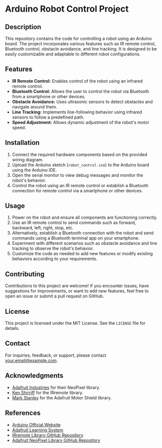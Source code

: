 # Arduino Robot Control Project

## Description
This repository contains the code for controlling a robot using an Arduino board. The project incorporates various features such as IR remote control, Bluetooth control, obstacle avoidance, and line tracking. It is designed to be easily customizable and adaptable to different robot configurations.

## Features
- **IR Remote Control:** Enables control of the robot using an infrared remote control.
- **Bluetooth Control:** Allows the user to control the robot via Bluetooth from a smartphone or other devices.
- **Obstacle Avoidance:** Uses ultrasonic sensors to detect obstacles and navigate around them.
- **Line Tracking:** Implements line-following behavior using infrared sensors to follow a predefined path.
- **Speed Adjustment:** Allows dynamic adjustment of the robot's motor speed.

## Installation
1. Connect the required hardware components based on the provided wiring diagram.
2. Upload the Arduino sketch (`robot_control.ino`) to the Arduino board using the Arduino IDE.
3. Open the serial monitor to view debug messages and monitor the robot's behavior.
4. Control the robot using an IR remote control or establish a Bluetooth connection for remote control via a smartphone or other devices.

## Usage
1. Power on the robot and ensure all components are functioning correctly.
2. Use an IR remote control to send commands such as forward, backward, left, right, stop, etc.
3. Alternatively, establish a Bluetooth connection with the robot and send commands using a Bluetooth terminal app on your smartphone.
4. Experiment with different scenarios such as obstacle avoidance and line tracking to observe the robot's behavior.
5. Customize the code as needed to add new features or modify existing behaviors according to your requirements.

## Contributing
Contributions to this project are welcome! If you encounter issues, have suggestions for improvements, or want to add new features, feel free to open an issue or submit a pull request on GitHub.

## License
This project is licensed under the MIT License. See the `LICENSE` file for details.

## Contact
For inquiries, feedback, or support, please contact [your.email@example.com](mailto:your.email@example.com).

## Acknowledgments
- [Adafruit Industries](https://www.adafruit.com/) for their NeoPixel library.
- [Ken Shirriff](https://github.com/shirriff) for the IRremote library.
- [Mark Stanley](https://github.com/adafruit) for the Adafruit Motor Shield library.

## References
- [Arduino Official Website](https://www.arduino.cc/)
- [Adafruit Learning System](https://learn.adafruit.com/)
- [IRremote Library GitHub Repository](https://github.com/Arduino-IRremote/Arduino-IRremote)
- [Adafruit NeoPixel Library GitHub Repository](https://github.com/adafruit/Adafruit_NeoPixel)
